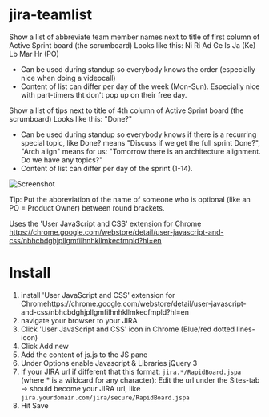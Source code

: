 # jira-teamlist

Show a list of abbreviate team member names next to title of first column of Active Sprint board (the scrumboard)
Looks like this:  Ni Ri Ad Ge Is Ja (Ke) Lb Mar Hr (PO)
- Can be used during standup so everybody knows the order (especially nice when doing a videocall)
- Content of list can differ per day of the week (Mon-Sun). Especially nice with part-timers tht don't pop up on their free day.

Show a list of tips next to title of 4th column of Active Sprint board (the scrumboard)
Looks like this:  "Done?"
- Can be used during standup so everybody knows if there is a recurring special topic, like Done? means "Discuss if we get the full sprint Done?", "Arch align" means for us: "Tomorrow there is an architecture alignment. Do we have any topics?"
- Content of list can differ per day of the sprint (1-14). 


![Screenshot](https://raw.githubusercontent.com/infonl/jira-teamlist/main/Screenshot%20Team%20list.png "Screenshot")

Tip: Put the abbreviation of the name of someone who is optional (like an PO = Product Owner) between round brackets.

Uses the 'User JavaScript and CSS' extension for Chrome https://chrome.google.com/webstore/detail/user-javascript-and-css/nbhcbdghjpllgmfilhnhkllmkecfmpld?hl=en

Install
=====================
1. install 'User JavaScript and CSS' extension for Chromehttps://chrome.google.com/webstore/detail/user-javascript-and-css/nbhcbdghjpllgmfilhnhkllmkecfmpld?hl=en
2. navigate your browser to your JIRA
3. Click 'User JavaScript and CSS' icon in Chrome (Blue/red dotted lines-icon)
4. Click Add new
5. Add the content of js.js to the JS pane
6. Under Options enable Javascript &  Libraries jQuery 3
8. If your JIRA url if different that this format: `jira.*/RapidBoard.jspa` (where * is a wildcard for any character): Edit the url under the Sites-tab -> should become your JIRA url, like `jira.yourdomain.com/jira/secure/RapidBoard.jspa`
9. Hit Save


